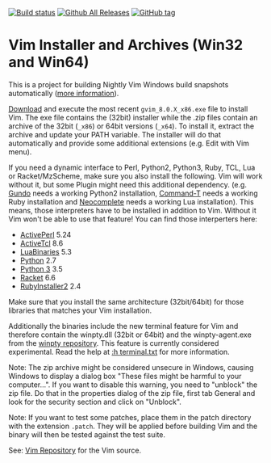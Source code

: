 [![Build status](https://ci.appveyor.com/api/projects/status/0x8kevh62dkdt7mu?svg=true)](https://ci.appveyor.com/project/chrisbra/vim-win32-installer)
[![Github All Releases](https://img.shields.io/github/downloads/vim/vim-win32-installer/total.svg?maxAge=2592000)](https://github.com/vim/vim-win32-installer)
[![GitHub tag](https://img.shields.io/github/tag/vim/vim-win32-installer.svg?maxAge=2592000)](https://github.com/vim/vim-win32-installer)


# Vim Installer and Archives (Win32 and Win64)

This is a project for building Nightly Vim Windows build snapshots
automatically ([more information](http://vim.wikia.com/wiki/Where_to_download_Vim)).

[Download](https://github.com/vim/vim-win32-installer/releases) and execute the
most recent `gvim_8.0.X_x86.exe` file to install Vim. The exe file contains the
(32bit) installer while the .zip files contain an archive of the 32bit (`_x86`)
or 64bit versions (`_x64`). To install it, extract the archive and update your
PATH variable. The installer will do that automatically and provide some
additional extensions (e.g. Edit with Vim menu).

If you need a dynamic interface to Perl, Python2, Python3, Ruby, TCL, Lua or
Racket/MzScheme, make sure you also install the following. Vim will work
without it, but some Plugin might need this additional dependency. (e.g.
[Gundo](https://github.com/sjl/gundo.vim) needs a working Python2 installation,
[Command-T](https://github.com/wincent/command-t) needs a working Ruby
installation and [Neocomplete](https://github.com/Shougo/neocomplete.vim) needs
a working Lua installation). This means, those interpreters have to be
installed in addition to Vim. Without it Vim won't be able to use that feature!
You can find those interperters here:

* [ActivePerl](http://www.activestate.com/activeperl/downloads) 5.24
* [ActiveTcl](http://www.activestate.com/activetcl/downloads) 8.6
* [LuaBinaries](http://luabinaries.sourceforge.net/download.html) 5.3
* [Python](https://www.python.org/downloads/) 2.7
* [Python 3](https://www.python.org/downloads/) 3.5
* [Racket](https://download.racket-lang.org/) 6.6
* [RubyInstaller2](http://rubyinstaller.org/downloads/) 2.4

Make sure that you install the same architecture (32bit/64bit) for those
libraries that matches your Vim installation.

Additionally the binaries include the new terminal feature for Vim and
therefore contain the winpty.dll (32bit or 64bit) and the winpty-agent.exe from
the [winpty repository](https://github.com/rprichard/winpty). This feature is
currently considered experimental. Read the help at [:h
terminal.txt](http://vimhelp.appspot.com/terminal.txt.html) for more
information.

Note: The zip archive might be considered unsecure in Windows, causing Windows
to display a dialog box "These files might be harmful to your computer...". If
you want to disable this warning, you need to "unblock" the zip file. Do that
in the properties dialog of the zip file, first tab General and look for the
security section and click on "Unblock".

Note: If you want to test some patches, place them in the patch directory with
the extension `.patch`. They will be applied before building Vim and the binary
will then be tested against the test suite.

See: [Vim Repository](https://github.com/vim/vim) for the Vim source.
